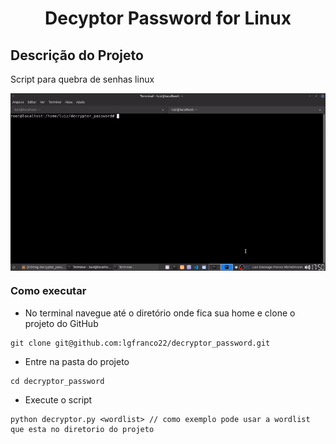 <h1 align="center">Decyptor Password for Linux</h1>

<h2>Descrição do Projeto</h2>
<p align="justify">Script para quebra de senhas linux</p>

<!-- foto do projeto  --->
<img align="center" src="https://raw.githubusercontent.com/lgfranco22/decryptor_password/main/ezgif.com-video-to-gif.gif"/>

### Como executar
- No terminal navegue até o diretório onde fica sua home e clone o projeto do GitHub
```shell
git clone git@github.com:lgfranco22/decryptor_password.git
```
- Entre na pasta do projeto
```shell
cd decryptor_password
```
- Execute o script
```shell
python decryptor.py <wordlist> // como exemplo pode usar a wordlist que esta no diretorio do projeto
```
